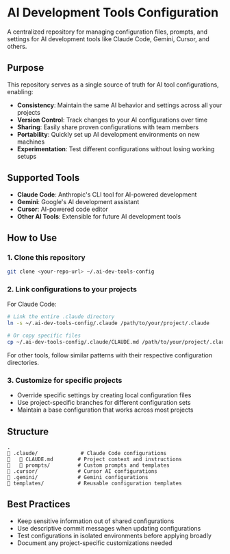# AI Development Tools Configuration

A centralized repository for managing configuration files, prompts, and settings for AI development tools like Claude Code, Gemini, Cursor, and others.

## Purpose

This repository serves as a single source of truth for AI tool configurations, enabling:

- **Consistency**: Maintain the same AI behavior and settings across all your projects
- **Version Control**: Track changes to your AI configurations over time
- **Sharing**: Easily share proven configurations with team members
- **Portability**: Quickly set up AI development environments on new machines
- **Experimentation**: Test different configurations without losing working setups

## Supported Tools

- **Claude Code**: Anthropic's CLI tool for AI-powered development
- **Gemini**: Google's AI development assistant
- **Cursor**: AI-powered code editor
- **Other AI Tools**: Extensible for future AI development tools

## How to Use

### 1. Clone this repository
```bash
git clone <your-repo-url> ~/.ai-dev-tools-config
```

### 2. Link configurations to your projects
For Claude Code:
```bash
# Link the entire .claude directory
ln -s ~/.ai-dev-tools-config/.claude /path/to/your/project/.claude

# Or copy specific files
cp ~/.ai-dev-tools-config/.claude/CLAUDE.md /path/to/your/project/.claude/
```

For other tools, follow similar patterns with their respective configuration directories.

### 3. Customize for specific projects
- Override specific settings by creating local configuration files
- Use project-specific branches for different configuration sets
- Maintain a base configuration that works across most projects

## Structure

```
.
   .claude/              # Claude Code configurations
      CLAUDE.md        # Project context and instructions
      prompts/         # Custom prompts and templates
   .cursor/             # Cursor AI configurations
   .gemini/             # Gemini configurations
   templates/           # Reusable configuration templates
```

## Best Practices

- Keep sensitive information out of shared configurations
- Use descriptive commit messages when updating configurations
- Test configurations in isolated environments before applying broadly
- Document any project-specific customizations needed